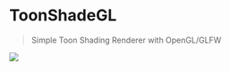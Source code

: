 # ToonShadeGL

> Simple Toon Shading Renderer with OpenGL/GLFW

![](https://pbs.twimg.com/media/GZtFZruXQAMO15R?format=png&name=medium)
